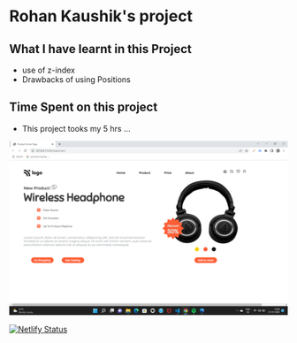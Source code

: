 # Rohan Kaushik's project


## What I have learnt in this Project
   - use of z-index
   - Drawbacks of using Positions 


## Time Spent on this project

- This project tooks my 5 hrs ...


![First_Project](./preview.png)


[![Netlify Status](https://api.netlify.com/api/v1/badges/3e010a1c-2aae-413c-b6e4-4e540a2b2533/deploy-status)](https://rohankaushik6thproject.netlify.app/)




